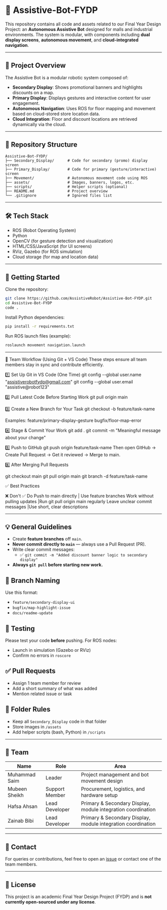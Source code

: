 # 🤖 Assistive-Bot-FYDP

This repository contains all code and assets related to our Final Year Design Project: an **Autonomous Assistive Bot** designed for malls and industrial environments. The system is modular, with components including **dual display screens**, **autonomous movement**, and **cloud-integrated navigation**.

---

## 🧠 Project Overview

The Assistive Bot is a modular robotic system composed of:

* **Secondary Display**: Shows promotional banners and highlights discounts on a map.
* **Primary Display**: Displays gestures and interactive content for user engagement.
* **Autonomous Navigation**: Uses ROS for floor mapping and movement based on cloud-stored store location data.
* **Cloud Integration**: Floor and discount locations are retrieved dynamically via the cloud.

---

## 📂 Repository Structure

```
Assistive-Bot-FYDP/
├── Secondary_Display/      # Code for secondary (promo) display screen
├── Primary_Display/        # Code for primary (gesture/interactive) screen
├── Movement/               # Autonomous movement code using ROS
├── assets/                 # Images, banners, logos, etc.
├── scripts/                # Helper scripts (optional)
├── README.md               # Project overview
└── .gitignore              # Ignored files list
```

---

## 🛠️ Tech Stack

* ROS (Robot Operating System)
* Python
* OpenCV (for gesture detection and visualization)
* HTML/CSS/JavaScript (for UI screens)
* RViz, Gazebo (for ROS simulation)
* Cloud storage (for map and location data)

---

## 🚀 Getting Started

Clone the repository:

```bash
git clone https://github.com/AssistiveRobot/Assistive-Bot-FYDP.git
cd Assistive-Bot-FYDP
code .
```

Install Python dependencies:

```bash
pip install -r requirements.txt
```

Run ROS launch files (example):

```bash
roslaunch movement navigation.launch
```

---

👥 Team Workflow (Using Git + VS Code)
These steps ensure all team members stay in sync and contribute efficiently.

1️⃣ Set Up Git in VS Code (One Time)
git config --global user.name "assistiverobotfydp@gmail.com"
git config --global user.email "assistive@robot123"

2️⃣ Pull Latest Code Before Starting Work
git pull origin main

3️⃣ Create a New Branch for Your Task
git checkout -b feature/task-name

Examples:
feature/primary-display-gesture
bugfix/floor-map-error

4️⃣ Stage & Commit Your Work
git add .
git commit -m "Meaningful message about your change"

5️⃣ Push to GitHub
git push origin feature/task-name
Then open GitHub → Create Pull Request → Get it reviewed → Merge to main.

6️⃣ After Merging Pull Requests

git checkout main
git pull origin main
git branch -d feature/task-name

✅ Best Practices     

❌ Don't	                          ✅ Do
Push to main directly	          | Use feature branches
Work without pulling updates	  |Run git pull origin main regularly
Leave unclear commit messages	  |Use short, clear descriptions

---

## 💡 General Guidelines

- Create **feature branches** off `main`.
- **Never commit directly to `main`** — always use a Pull Request (PR).
- Write clear commit messages:
  - ✅ `git commit -m "Added discount banner logic to secondary display"`
- **Always `git pull` before starting new work.**

## 🌿 Branch Naming

Use this format:
- `feature/secondary-display-ui`
- `bugfix/map-highlight-issue`
- `docs/readme-update`

## 🧪 Testing

Please test your code **before** pushing. For ROS nodes:
- Launch in simulation (Gazebo or RViz)
- Confirm no errors in `roscore`

## ✅ Pull Requests

- Assign 1 team member for review
- Add a short summary of what was added
- Mention related issue or task

## 📁 Folder Rules

- Keep all `Secondary_Display` code in that folder
- Store images in `/assets`
- Add helper scripts (bash, Python) in `/scripts`

----

## 🙌 Team

| Name          | Role           | Area                                                         |
| ------------- | -------------- | ------------------------------------------------------------ |
| Muhammad Saim | Leader         | Project management and bot movement design                   |
| Mubeen Sheikh | Support Member | Procurement, logistics, and hardware setup                   |
| Hafsa Ahsan   | Lead Developer | Primary & Secondary Display, module integration coordination |
| Zainab Bibi   | Lead Developer | Primary & Secondary Display, module integration coordination |

---

## 📧 Contact

For queries or contributions, feel free to open an [issue](https://github.com/AssistiveRobot/Assistive-Bot-FYDP/) or contact one of the team members.

---

## 📜 License

This project is an academic Final Year Design Project (FYDP) and is **not currently open-sourced under any license**.
